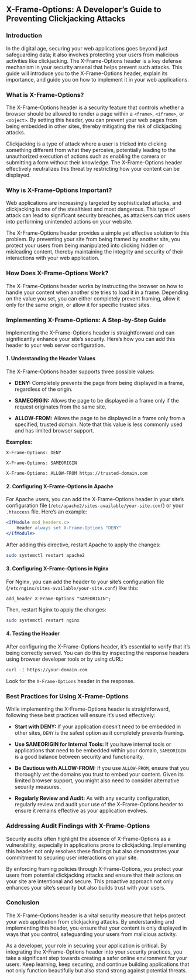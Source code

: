 ## **X-Frame-Options: A Developer’s Guide to Preventing Clickjacking Attacks**

### **Introduction**

In the digital age, securing your web applications goes beyond just safeguarding data; it also involves protecting your users from malicious activities like clickjacking. The X-Frame-Options header is a key defense mechanism in your security arsenal that helps prevent such attacks. This guide will introduce you to the X-Frame-Options header, explain its importance, and guide you on how to implement it in your web applications.

### **What is X-Frame-Options?**

The X-Frame-Options header is a security feature that controls whether a browser should be allowed to render a page within a `<frame>`, `<iframe>`, or `<object>`. By setting this header, you can prevent your web pages from being embedded in other sites, thereby mitigating the risk of clickjacking attacks.

Clickjacking is a type of attack where a user is tricked into clicking something different from what they perceive, potentially leading to the unauthorized execution of actions such as enabling the camera or submitting a form without their knowledge. The X-Frame-Options header effectively neutralizes this threat by restricting how your content can be displayed.

### **Why is X-Frame-Options Important?**

Web applications are increasingly targeted by sophisticated attacks, and clickjacking is one of the stealthiest and most dangerous. This type of attack can lead to significant security breaches, as attackers can trick users into performing unintended actions on your website.

The X-Frame-Options header provides a simple yet effective solution to this problem. By preventing your site from being framed by another site, you protect your users from being manipulated into clicking hidden or misleading content, thereby maintaining the integrity and security of their interactions with your web application.

### **How Does X-Frame-Options Work?**

The X-Frame-Options header works by instructing the browser on how to handle your content when another site tries to load it in a frame. Depending on the value you set, you can either completely prevent framing, allow it only for the same origin, or allow it for specific trusted sites.

### **Implementing X-Frame-Options: A Step-by-Step Guide**

Implementing the X-Frame-Options header is straightforward and can significantly enhance your site’s security. Here’s how you can add this header to your web server configuration.

#### **1. Understanding the Header Values**

The X-Frame-Options header supports three possible values:

- **DENY:** Completely prevents the page from being displayed in a frame, regardless of the origin.

- **SAMEORIGIN:** Allows the page to be displayed in a frame only if the request originates from the same site.

- **ALLOW-FROM:** Allows the page to be displayed in a frame only from a specified, trusted domain. Note that this value is less commonly used and has limited browser support.

**Examples:**

```http
X-Frame-Options: DENY
```

```http
X-Frame-Options: SAMEORIGIN
```

```http
X-Frame-Options: ALLOW-FROM https://trusted-domain.com
```

#### **2. Configuring X-Frame-Options in Apache**

For Apache users, you can add the X-Frame-Options header in your site’s configuration file (`/etc/apache2/sites-available/your-site.conf`) or your `.htaccess` file. Here’s an example:

```apache
<IfModule mod_headers.c>
    Header always set X-Frame-Options "DENY"
</IfModule>
```

After adding this directive, restart Apache to apply the changes:

```bash
sudo systemctl restart apache2
```

#### **3. Configuring X-Frame-Options in Nginx**

For Nginx, you can add the header to your site’s configuration file (`/etc/nginx/sites-available/your-site.conf`) like this:

```nginx
add_header X-Frame-Options "SAMEORIGIN";
```

Then, restart Nginx to apply the changes:

```bash
sudo systemctl restart nginx
```

#### **4. Testing the Header**

After configuring the X-Frame-Options header, it’s essential to verify that it’s being correctly served. You can do this by inspecting the response headers using browser developer tools or by using cURL:

```bash
curl -I https://your-domain.com
```

Look for the `X-Frame-Options` header in the response.

### **Best Practices for Using X-Frame-Options**

While implementing the X-Frame-Options header is straightforward, following these best practices will ensure it’s used effectively:

- **Start with DENY:** If your application doesn’t need to be embedded in other sites, `DENY` is the safest option as it completely prevents framing.

- **Use SAMEORIGIN for Internal Tools:** If you have internal tools or applications that need to be embedded within your domain, `SAMEORIGIN` is a good balance between security and functionality.

- **Be Cautious with ALLOW-FROM:** If you use `ALLOW-FROM`, ensure that you thoroughly vet the domains you trust to embed your content. Given its limited browser support, you might also need to consider alternative security measures.

- **Regularly Review and Audit:** As with any security configuration, regularly review and audit your use of the X-Frame-Options header to ensure it remains effective as your application evolves.

### **Addressing Audit Findings with X-Frame-Options**

Security audits often highlight the absence of X-Frame-Options as a vulnerability, especially in applications prone to clickjacking. Implementing this header not only resolves these findings but also demonstrates your commitment to securing user interactions on your site.

By enforcing framing policies through X-Frame-Options, you protect your users from potential clickjacking attacks and ensure that their actions on your site are intentional and secure. This proactive approach not only enhances your site’s security but also builds trust with your users.

### **Conclusion**

The X-Frame-Options header is a vital security measure that helps protect your web application from clickjacking attacks. By understanding and implementing this header, you ensure that your content is only displayed in ways that you control, safeguarding your users from malicious activity.

As a developer, your role in securing your application is critical. By integrating the X-Frame-Options header into your security practices, you take a significant step towards creating a safer online environment for your users. Keep learning, keep securing, and continue building applications that not only function beautifully but also stand strong against potential threats.
